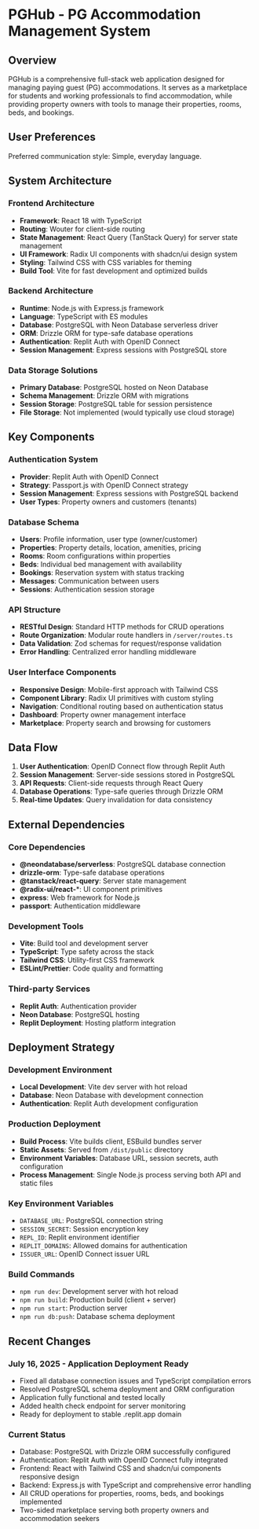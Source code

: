 # PGHub - PG Accommodation Management System

## Overview

PGHub is a comprehensive full-stack web application designed for managing paying guest (PG) accommodations. It serves as a marketplace for students and working professionals to find accommodation, while providing property owners with tools to manage their properties, rooms, beds, and bookings.

## User Preferences

Preferred communication style: Simple, everyday language.

## System Architecture

### Frontend Architecture
- **Framework**: React 18 with TypeScript
- **Routing**: Wouter for client-side routing
- **State Management**: React Query (TanStack Query) for server state management
- **UI Framework**: Radix UI components with shadcn/ui design system
- **Styling**: Tailwind CSS with CSS variables for theming
- **Build Tool**: Vite for fast development and optimized builds

### Backend Architecture
- **Runtime**: Node.js with Express.js framework
- **Language**: TypeScript with ES modules
- **Database**: PostgreSQL with Neon Database serverless driver
- **ORM**: Drizzle ORM for type-safe database operations
- **Authentication**: Replit Auth with OpenID Connect
- **Session Management**: Express sessions with PostgreSQL store

### Data Storage Solutions
- **Primary Database**: PostgreSQL hosted on Neon Database
- **Schema Management**: Drizzle ORM with migrations
- **Session Storage**: PostgreSQL table for session persistence
- **File Storage**: Not implemented (would typically use cloud storage)

## Key Components

### Authentication System
- **Provider**: Replit Auth with OpenID Connect
- **Strategy**: Passport.js with OpenID Connect strategy
- **Session Management**: Express sessions with PostgreSQL backend
- **User Types**: Property owners and customers (tenants)

### Database Schema
- **Users**: Profile information, user type (owner/customer)
- **Properties**: Property details, location, amenities, pricing
- **Rooms**: Room configurations within properties
- **Beds**: Individual bed management with availability
- **Bookings**: Reservation system with status tracking
- **Messages**: Communication between users
- **Sessions**: Authentication session storage

### API Structure
- **RESTful Design**: Standard HTTP methods for CRUD operations
- **Route Organization**: Modular route handlers in `/server/routes.ts`
- **Data Validation**: Zod schemas for request/response validation
- **Error Handling**: Centralized error handling middleware

### User Interface Components
- **Responsive Design**: Mobile-first approach with Tailwind CSS
- **Component Library**: Radix UI primitives with custom styling
- **Navigation**: Conditional routing based on authentication status
- **Dashboard**: Property owner management interface
- **Marketplace**: Property search and browsing for customers

## Data Flow

1. **User Authentication**: OpenID Connect flow through Replit Auth
2. **Session Management**: Server-side sessions stored in PostgreSQL
3. **API Requests**: Client-side requests through React Query
4. **Database Operations**: Type-safe queries through Drizzle ORM
5. **Real-time Updates**: Query invalidation for data consistency

## External Dependencies

### Core Dependencies
- **@neondatabase/serverless**: PostgreSQL database connection
- **drizzle-orm**: Type-safe database operations
- **@tanstack/react-query**: Server state management
- **@radix-ui/react-***: UI component primitives
- **express**: Web framework for Node.js
- **passport**: Authentication middleware

### Development Tools
- **Vite**: Build tool and development server
- **TypeScript**: Type safety across the stack
- **Tailwind CSS**: Utility-first CSS framework
- **ESLint/Prettier**: Code quality and formatting

### Third-party Services
- **Replit Auth**: Authentication provider
- **Neon Database**: PostgreSQL hosting
- **Replit Deployment**: Hosting platform integration

## Deployment Strategy

### Development Environment
- **Local Development**: Vite dev server with hot reload
- **Database**: Neon Database with development connection
- **Authentication**: Replit Auth development configuration

### Production Deployment
- **Build Process**: Vite builds client, ESBuild bundles server
- **Static Assets**: Served from `/dist/public` directory
- **Environment Variables**: Database URL, session secrets, auth configuration
- **Process Management**: Single Node.js process serving both API and static files

### Key Environment Variables
- `DATABASE_URL`: PostgreSQL connection string
- `SESSION_SECRET`: Session encryption key
- `REPL_ID`: Replit environment identifier
- `REPLIT_DOMAINS`: Allowed domains for authentication
- `ISSUER_URL`: OpenID Connect issuer URL

### Build Commands
- `npm run dev`: Development server with hot reload
- `npm run build`: Production build (client + server)
- `npm run start`: Production server
- `npm run db:push`: Database schema deployment

## Recent Changes

### July 16, 2025 - Application Deployment Ready
- Fixed all database connection issues and TypeScript compilation errors
- Resolved PostgreSQL schema deployment and ORM configuration  
- Application fully functional and tested locally
- Added health check endpoint for server monitoring
- Ready for deployment to stable .replit.app domain

### Current Status
- Database: PostgreSQL with Drizzle ORM successfully configured
- Authentication: Replit Auth with OpenID Connect fully integrated
- Frontend: React with Tailwind CSS and shadcn/ui components responsive design
- Backend: Express.js with TypeScript and comprehensive error handling
- All CRUD operations for properties, rooms, beds, and bookings implemented
- Two-sided marketplace serving both property owners and accommodation seekers